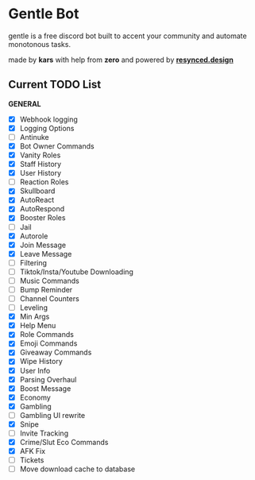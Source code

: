 # Gentle Bot

gentle is a free discord bot built to accent your community and automate monotonous tasks.

made by **kars** with help from **zero** and powered by [**resynced.design**](https://resynced.design)

## Current TODO List

**GENERAL**

-   [x] Webhook logging
-   [x] Logging Options
-   [ ] Antinuke
-   [x] Bot Owner Commands
-   [x] Vanity Roles
-   [x] Staff History
-   [x] User History
-   [ ] Reaction Roles
-   [x] Skullboard
-   [x] AutoReact
-   [x] AutoRespond
-   [x] Booster Roles
-   [ ] Jail
-   [x] Autorole
-   [x] Join Message
-   [x] Leave Message
-   [ ] Filtering
-   [ ] Tiktok/Insta/Youtube Downloading
-   [ ] Music Commands
-   [ ] Bump Reminder
-   [ ] Channel Counters
-   [ ] Leveling
-   [x] Min Args
-   [x] Help Menu
-   [x] Role Commands
-   [x] Emoji Commands
-   [x] Giveaway Commands
-   [x] Wipe History
-   [x] User Info
-   [x] Parsing Overhaul
-   [x] Boost Message
-   [x] Economy
-   [x] Gambling
-   [ ] Gambling UI rewrite
-   [x] Snipe
-   [ ] Invite Tracking
-   [x] Crime/Slut Eco Commands
-   [x] AFK Fix
-   [ ] Tickets
-   [ ] Move download cache to database
